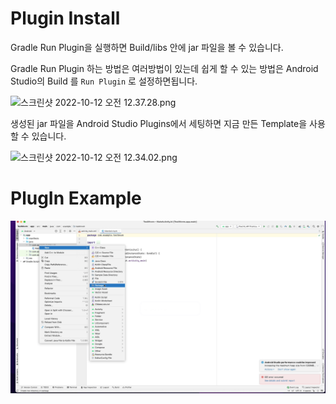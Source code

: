 # Plugin Install

Gradle Run Plugin을 실행하면 Build/libs 안에 jar 파일을 볼 수 있습니다.

Gradle Run Plugin 하는 방법은 여러방법이 있는데 쉽게 할 수 있는 방법은 Android Studio의 Build 를 `Run Plugin` 로 설정하면됩니다. 

![스크린샷 2022-10-12 오전 12.37.28.png](./doc/res/%E1%84%89%E1%85%B3%E1%84%8F%E1%85%B3%E1%84%85%E1%85%B5%E1%86%AB%E1%84%89%E1%85%A3%E1%86%BA_2022-10-12_%E1%84%8B%E1%85%A9%E1%84%8C%E1%85%A5%E1%86%AB_12.34.02.png)

생성된 jar 파일을 Android Studio Plugins에서 세팅하면 지금 만든 Template을 사용할 수 있습니다.

![스크린샷 2022-10-12 오전 12.34.02.png](./doc/res/%E1%84%89%E1%85%B3%E1%84%8F%E1%85%B3%E1%84%85%E1%85%B5%E1%86%AB%E1%84%89%E1%85%A3%E1%86%BA_2022-10-12_%E1%84%8B%E1%85%A9%E1%84%8C%E1%85%A5%E1%86%AB_12.37.28.png)

# PlugIn Example
![mvvm recyclerview template.gif](./doc/res/mvvm_recyclerview_template.gif)